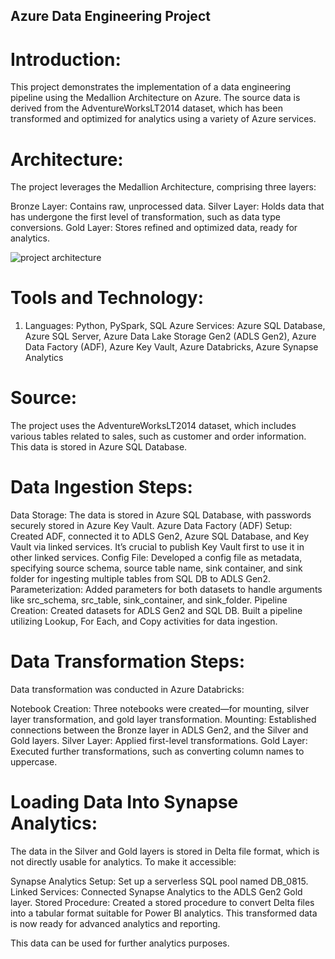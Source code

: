 ## Azure Data Engineering Project

# Introduction:

This project demonstrates the implementation of a data engineering pipeline using the Medallion Architecture on Azure. The source data is derived from the AdventureWorksLT2014 dataset, which has been transformed and optimized for analytics using a variety of Azure services.

# Architecture:

The project leverages the Medallion Architecture, comprising three layers:

Bronze Layer: Contains raw, unprocessed data.
Silver Layer: Holds data that has undergone the first level of transformation, such as data type conversions.
Gold Layer: Stores refined and optimized data, ready for analytics.

![project architecture](https://camo.githubusercontent.com/37573774dd97aa2f646ce074d8c8c731a1f52285fa6c6a0694058dfacbd55151/68747470733a2f2f6d656469612e6c6963646e2e636f6d2f646d732f696d6167652f4435363232415148417847655043376e415a512f6665656473686172652d736872696e6b5f313238302f302f313730353932333931313530323f653d3137323637303430303026763d6265746126743d7a4e61702d383772316135563157636943485a737778333456664a626c65627148487955324177754b7767)

# Tools and Technology:

1. Languages: Python, PySpark, SQL
Azure Services: Azure SQL Database, Azure SQL Server, Azure Data Lake Storage Gen2 (ADLS Gen2), Azure Data Factory (ADF), Azure Key Vault, Azure Databricks, Azure Synapse Analytics

# Source:

The project uses the AdventureWorksLT2014 dataset, which includes various tables related to sales, such as customer and order information. This data is stored in Azure SQL Database.

# Data Ingestion Steps:

Data Storage: The data is stored in Azure SQL Database, with passwords securely stored in Azure Key Vault.
Azure Data Factory (ADF) Setup: Created ADF, connected it to ADLS Gen2, Azure SQL Database, and Key Vault via linked services. It’s crucial to publish Key Vault first to use it in other linked services.
Config File: Developed a config file as metadata, specifying source schema, source table name, sink container, and sink folder for ingesting multiple tables from SQL DB to ADLS Gen2.
Parameterization: Added parameters for both datasets to handle arguments like src_schema, src_table, sink_container, and sink_folder.
Pipeline Creation: Created datasets for ADLS Gen2 and SQL DB. Built a pipeline utilizing Lookup, For Each, and Copy activities for data ingestion.

# Data Transformation Steps:

Data transformation was conducted in Azure Databricks:

Notebook Creation: Three notebooks were created—for mounting, silver layer transformation, and gold layer transformation.
Mounting: Established connections between the Bronze layer in ADLS Gen2, and the Silver and Gold layers.
Silver Layer: Applied first-level transformations.
Gold Layer: Executed further transformations, such as converting column names to uppercase.

# Loading Data Into Synapse Analytics:

The data in the Silver and Gold layers is stored in Delta file format, which is not directly usable for analytics. To make it accessible:

Synapse Analytics Setup: Set up a serverless SQL pool named DB_0815.
Linked Services: Connected Synapse Analytics to the ADLS Gen2 Gold layer.
Stored Procedure: Created a stored procedure to convert Delta files into a tabular format suitable for Power BI analytics.
This transformed data is now ready for advanced analytics and reporting.


This data can be used for further analytics purposes.

